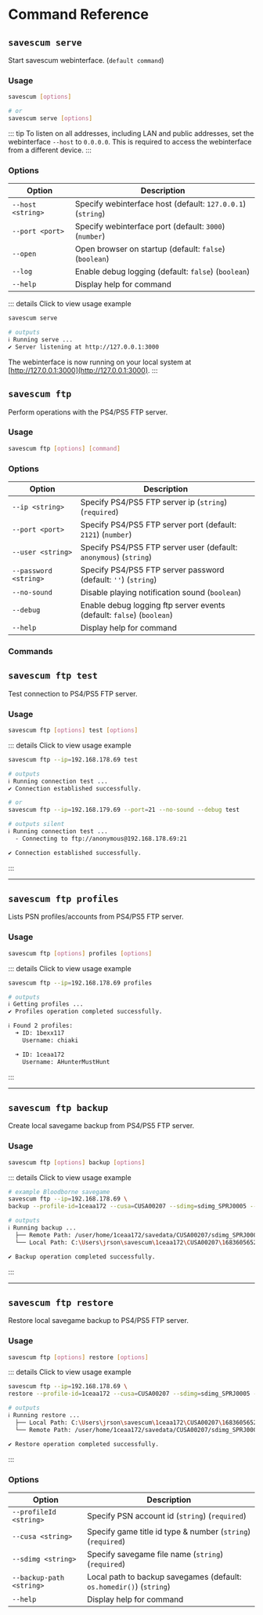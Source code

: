 # Command Reference

<!-- ## Webinterface server -->

## `savescum serve`

Start savescum webinterface. (`default command`)

### Usage

```sh
savescum [options]

# or
savescum serve [options]
```

::: tip
To listen on all addresses, including LAN and public addresses, set the webinterface `--host` to `0.0.0.0`. This is required to access the webinterface from a different device.
:::

### Options

| Option | Description |
| -      | -           |
| `--host <string>`        | Specify webinterface host (default: `127.0.0.1`) (`string`) |
| `--port <port>`          | Specify webinterface port (default: `3000`) (`number`) |
| `--open`                 | Open browser on startup (default: `false`) (`boolean`) |
| `--log`                  | Enable debug logging (default: `false`) (`boolean`) |
| `--help`                 | Display help for command |

::: details Click to view usage example
```sh
savescum serve

# outputs
ℹ Running serve ...
✔ Server listening at http://127.0.0.1:3000
```

The webinterface is now running on your local system at [http://127.0.0.1:3000](http://127.0.0.1:3000).
:::

<!-- ## FTP server -->

## `savescum ftp`

Perform operations with the PS4/PS5 FTP server.

### Usage

```sh
savescum ftp [options] [command]
```

### Options

| Option | Description |
| -      | -           |
| `--ip <string>`          | Specify PS4/PS5 FTP server ip (`string`) (`required`) |
| `--port <port>`          | Specify PS4/PS5 FTP server port (default: `2121`) (`number`) |
| `--user <string>`        | Specify PS4/PS5 FTP server user (default: `anonymous`) (`string`) |
| `--password <string>`    | Specify PS4/PS5 FTP server password (default: `''`) (`string`) |
| `--no-sound`             | Disable playing notification sound (`boolean`) |
| `--debug`                | Enable debug logging ftp server events (default: `false`) (`boolean`) |
| `--help`                 | Display help for command |

### Commands

## `savescum ftp test`

Test connection to PS4/PS5 FTP server.

### Usage

```sh
savescum ftp [options] test [options]
```

::: details Click to view usage example
```sh
savescum ftp --ip=192.168.178.69 test

# outputs
ℹ Running connection test ...
✔ Connection established successfully.

# or
savescum ftp --ip=192.168.179.69 --port=21 --no-sound --debug test

# outputs silent
ℹ Running connection test ...
  - Connecting to ftp://anonymous@192.168.178.69:21

✔ Connection established successfully.
```
:::

---

## `savescum ftp profiles`

Lists PSN profiles/accounts from PS4/PS5 FTP server.

### Usage

```sh
savescum ftp [options] profiles [options]
```

::: details Click to view usage example
```sh
savescum ftp --ip=192.168.178.69 profiles

# outputs
ℹ Getting profiles ...
✔ Profiles operation completed successfully.

ℹ Found 2 profiles:
  ➜ ID: 1bexx117
    Username: chiaki

  ➜ ID: 1ceaa172
    Username: AHunterMustHunt
```
:::

---

## `savescum ftp backup`

Create local savegame backup from PS4/PS5 FTP server.

### Usage

```sh
savescum ftp [options] backup [options]
```

::: details Click to view usage example
```sh
# example Bloodborne savegame
savescum ftp --ip=192.168.178.69 \
backup --profile-id=1ceaa172 --cusa=CUSA00207 --sdimg=sdimg_SPRJ0005 --debug

# outputs
ℹ Running backup ...
  ├── Remote Path: /user/home/1ceaa172/savedata/CUSA00207/sdimg_SPRJ0005
  └── Local Path: C:\Users\jrson\savescum\1ceaa172\CUSA00207\1683605652684\sdimg_SPRJ0005

✔ Backup operation completed successfully.
```
:::

---

## `savescum ftp restore`

Restore local savegame backup to PS4/PS5 FTP server.

### Usage

```sh
savescum ftp [options] restore [options]
```

::: details Click to view usage example
```sh
savescum ftp --ip=192.168.178.69 \
restore --profile-id=1ceaa172 --cusa=CUSA00207 --sdimg=sdimg_SPRJ0005 --debug

# outputs
ℹ Running restore ...
  ├── Local Path: C:\Users\jrson\savescum\1ceaa172\CUSA00207\1683605652684\sdimg_SPRJ0005
  └── Remote Path: /user/home/1ceaa172/savedata/CUSA00207/sdimg_SPRJ0005

✔ Restore operation completed successfully.
```
:::

### Options

| Option | Description |
| -      | -           |
| `--profileId <string>`   | Specify PSN account id (`string`) (`required`) |
| `--cusa <string>`        | Specify game title id type & number (`string`) (`required`) |
| `--sdimg <string>`       | Specify savegame file name (`string`) (`required`) |
| `--backup-path <string>` | Local path to backup savegames (default: `os.homedir()`) (`string`) |
| `--help`                 | Display help for command |
